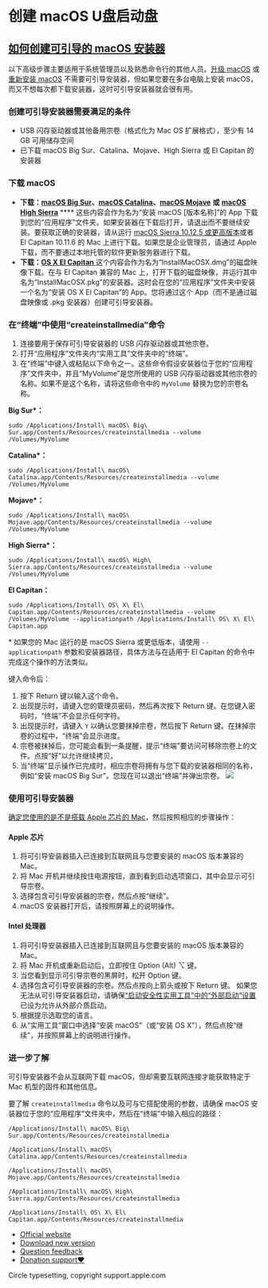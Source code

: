 # 创建 macOS U盘启动盘

## [如何创建可引导的 macOS 安装器](https://support.apple.com/zh-cn/HT201372) <a id="anchor-0"></a>

以下高级步骤主要适用于系统管理员以及熟悉命令行的其他人员。[升级 macOS](https://support.apple.com/zh-cn/HT201475) 或[重新安装 macOS](https://support.apple.com/zh-cn/HT204904) 不需要可引导安装器，但如果您要在多台电脑上安装 macOS，而又不想每次都下载安装器，这时可引导安装器就会很有用。

### 创建可引导安装器需要满足的条件 <a id="anchor-1"></a>

* USB 闪存驱动器或其他备用宗卷（格式化为 Mac OS 扩展格式），至少有 14 GB 可用储存空间
* 已下载 macOS Big Sur、Catalina、Mojave、High Sierra 或 El Capitan 的安装器

### 下载 macOS <a id="anchor-2"></a>

* **下载：**[**macOS Big Sur**](https://apps.apple.com/cn/app/macos-big-sur/id1526878132?mt=12)**、**[**macOS Catalina**](https://apps.apple.com/cn/app/macos-catalina/id1466841314?mt=12)**、**[**macOS Mojave**](https://apps.apple.com/cn/app/macos-mojave/id1398502828?mt=12) **或** [**macOS High Sierra**](https://apps.apple.com/cn/app/macos-high-sierra/id1246284741?mt=12) **** 这些内容会作为名为“安装 macOS \[版本名称\]”的 App 下载到您的“应用程序”文件夹。如果安装器在下载后打开，请退出而不要继续安装。要获取正确的安装器，请从运行 [macOS Sierra 10.12.5 或更高版本](https://support.apple.com/zh-cn/HT201260)或者 El Capitan 10.11.6 的 Mac 上进行下载。如果您是企业管理员，请通过 Apple 下载，而不要通过本地托管的软件更新服务器进行下载。 
* **下载：**[**OS X El Capitan** ](http://updates-http.cdn-apple.com/2019/cert/061-41424-20191024-218af9ec-cf50-4516-9011-228c78eda3d2/InstallMacOSX.dmg)这个内容会作为名为“InstallMacOSX.dmg”的磁盘映像下载。在与 El Capitan 兼容的 Mac 上，打开下载的磁盘映像，并运行其中名为“InstallMacOSX.pkg”的安装器。这时会在您的“应用程序”文件夹中安装一个名为“安装 OS X El Capitan”的 App。您将通过这个 App（而不是通过磁盘映像或 .pkg 安装器）创建可引导安装器。

### 在“终端”中使用“createinstallmedia”命令 <a id="anchor-3"></a>

1. 连接要用于保存可引导安装器的 USB 闪存驱动器或其他宗卷。 
2. 打开“应用程序”文件夹内“实用工具”文件夹中的“终端”。
3. 在“终端”中键入或粘贴以下命令之一。这些命令假设安装器位于您的“应用程序”文件夹中，并且“MyVolume”是您所使用的 USB 闪存驱动器或其他宗卷的名称。如果不是这个名称，请将这些命令中的 `MyVolume` 替换为您的宗卷名称。

**Big Sur\*：**

```text
sudo /Applications/Install\ macOS\ Big\ Sur.app/Contents/Resources/createinstallmedia --volume /Volumes/MyVolume
```

**Catalina\*：**

```text
sudo /Applications/Install\ macOS\ Catalina.app/Contents/Resources/createinstallmedia --volume /Volumes/MyVolume
```

**Mojave\*：**

```text
sudo /Applications/Install\ macOS\ Mojave.app/Contents/Resources/createinstallmedia --volume /Volumes/MyVolume
```

**High Sierra\*：**

```text
sudo /Applications/Install\ macOS\ High\ Sierra.app/Contents/Resources/createinstallmedia --volume /Volumes/MyVolume
```

**El Capitan：**

```text
sudo /Applications/Install\ OS\ X\ El\ Capitan.app/Contents/Resources/createinstallmedia --volume /Volumes/MyVolume --applicationpath /Applications/Install\ OS\ X\ El\ Capitan.app
```

\* 如果您的 Mac 运行的是 macOS Sierra 或更低版本，请使用 `--applicationpath` 参数和安装器路径，具体方法与在适用于 El Capitan 的命令中完成这个操作的方法类似。

  
键入命令后：

1. 按下 Return 键以输入这个命令。
2. 出现提示时，请键入您的管理员密码，然后再次按下 Return 键。在您键入密码时，“终端”不会显示任何字符。
3. 出现提示时，请键入 `Y` 以确认您要抹掉宗卷，然后按下 Return 键。在抹掉宗卷的过程中，“终端”会显示进度。
4. 宗卷被抹掉后，您可能会看到一条提醒，提示“终端”要访问可移除宗卷上的文件。点按“好”以允许继续拷贝。 
5. 当“终端”显示操作已完成时，相应宗卷将拥有与您下载的安装器相同的名称，例如“安装 macOS Big Sur”。您现在可以退出“终端”并弹出宗卷。 ![](https://support.apple.com/library/content/dam/edam/applecare/images/en_US/macos/Big-Sur/macos-big-sur-terminal-create-bootable-installer.jpg)

### 

### 使用可引导安装器 <a id="anchor-4"></a>

[确定您使用的是不是搭载 Apple 芯片的 Mac](https://support.apple.com/zh-cn/HT211814)，然后按照相应的步骤操作：

#### Apple 芯片 <a id="anchor-5"></a>

1. 将可引导安装器插入已连接到互联网且与您要安装的 macOS 版本兼容的 Mac。
2. 将 Mac 开机并继续按住电源按钮，直到看到启动选项窗口，其中会显示可引导宗卷。
3. 选择包含可引导安装器的宗卷，然后点按“继续”。
4. macOS 安装器打开后，请按照屏幕上的说明操作。

#### Intel 处理器 <a id="anchor-6"></a>

1. 将可引导安装器插入已连接到互联网且与您要安装的 macOS 版本兼容的 Mac。
2. 将 Mac 开机或重新启动后，立即按住 Option \(Alt\) ⌥ 键。
3. 当您看到显示可引导宗卷的黑屏时，松开 Option 键。
4. 选择包含可引导安装器的宗卷。然后点按向上箭头或按下 Return 键。  如果您无法从可引导安装器启动，请确保[“启动安全性实用工具”中的“外部启动”设置](https://support.apple.com/zh-cn/HT208198)已设为允许从外部介质启动。
5. 根据提示选取您的语言。
6. 从“实用工具”窗口中选择“安装 macOS”（或“安装 OS X”），然后点按“继续”，并按照屏幕上的说明进行操作。

### 

### 进一步了解 <a id="anchor-7"></a>

可引导安装器不会从互联网下载 macOS，但却需要互联网连接才能获取特定于 Mac 机型的固件和其他信息。

要了解 `createinstallmedia` 命令以及可与它搭配使用的参数，请确保 macOS 安装器位于您的“应用程序”文件夹中，然后在“终端”中输入相应的路径：

```text
/Applications/Install\ macOS\ Big\ Sur.app/Contents/Resources/createinstallmedia
```

```text
/Applications/Install\ macOS\ Catalina.app/Contents/Resources/createinstallmedia
```

```text
/Applications/Install\ macOS\ Mojave.app/Contents/Resources/createinstallmedia
```

```text
/Applications/Install\ macOS\ High\ Sierra.app/Contents/Resources/createinstallmedia
```

```text
/Applications/Install\ OS\ X\ El\ Capitan.app/Contents/Resources/createinstallmedia
```

* [Official website](http://circlereader.com/)
* [Download new version](http://circlereader.com/download)
* [Question feedback](https://support.qq.com/products/317910)
* [Donation support❤️](http://circlereader.com/donate)

Circle typesetting, copyright support.apple.com


